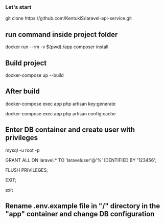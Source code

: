 ### Let's start
<p>git clone https://github.com/KentukiS/laravel-api-service.git</p>

## run command inside project folder
<p>docker run --rm -v $(pwd):/app composer install</p>

## Build project
<p>docker-compose up --build</p>

## After build
<p>docker-compose exec app php artisan key:generate</p>
<p>docker-compose exec app php artisan config:cache</p>

## Enter DB container and create user with privileges
<p>mysql -u root -p</p>
<p>GRANT ALL ON laravel.* TO 'laraveluser'@'%' IDENTIFIED BY '123456';</p>
<p>FLUSH PRIVILEGES;</p>
<p>EXIT;</p>
<p>exit</p>

## Rename .env.example file in "/" directory in the "app" container and change DB configuration
